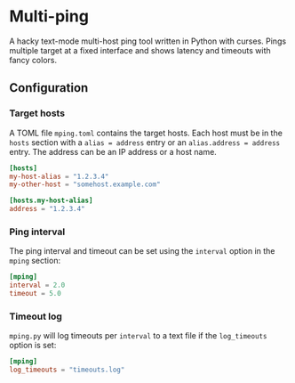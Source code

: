 # Multi-ping

A hacky text-mode multi-host ping tool written in Python with curses. Pings
multiple target at a fixed interface and shows latency and timeouts with fancy
colors.

## Configuration

### Target hosts

A TOML file `mping.toml` contains the target hosts. Each host must be in the
`hosts` section with a `alias = address` entry or an `alias.address = address`
entry. The address can be an IP address or a host name.

```toml
[hosts]
my-host-alias = "1.2.3.4"
my-other-host = "somehost.example.com"
```

```toml
[hosts.my-host-alias]
address = "1.2.3.4"
```

### Ping interval

The ping interval and timeout can be set using the `interval` option in the
`mping` section:

```toml
[mping]
interval = 2.0
timeout = 5.0
```

### Timeout log

`mping.py` will log timeouts per `interval` to a text file if the `log_timeouts`
option is set:

```toml
[mping]
log_timeouts = "timeouts.log"
```